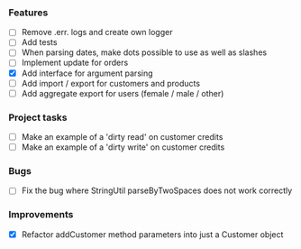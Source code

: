 ### Features
- [ ] Remove .err. logs and create own logger
- [ ] Add tests
- [ ] When parsing dates, make dots possible to use as well as slashes
- [ ] Implement update for orders
- [x] Add interface for argument parsing
- [ ] Add import / export for customers and products
- [ ] Add aggregate export for users (female / male / other)

### Project tasks
- [ ] Make an example of a 'dirty read' on customer credits
- [ ] Make an example of a 'dirty write' on customer credits

### Bugs
- [ ] Fix the bug where StringUtil parseByTwoSpaces does not work correctly

### Improvements
- [x] Refactor addCustomer method parameters into just a Customer object
